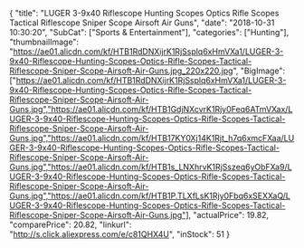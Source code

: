 {
	"title": "LUGER 3-9x40 Riflescope Hunting Scopes Optics Rifle Scopes Tactical Riflescope Sniper Scope Airsoft Air Guns",
	"date": "2018-10-31 10:30:20",
	"SubCat": ["Sports & Entertainment"],
	"categories": ["Hunting"],
	"thumbnailImage": "https://ae01.alicdn.com/kf/HTB1RdDNXijrK1RjSsplq6xHmVXa1/LUGER-3-9x40-Riflescope-Hunting-Scopes-Optics-Rifle-Scopes-Tactical-Riflescope-Sniper-Scope-Airsoft-Air-Guns.jpg_220x220.jpg",
	"BigImage": ["https://ae01.alicdn.com/kf/HTB1RdDNXijrK1RjSsplq6xHmVXa1/LUGER-3-9x40-Riflescope-Hunting-Scopes-Optics-Rifle-Scopes-Tactical-Riflescope-Sniper-Scope-Airsoft-Air-Guns.jpg","https://ae01.alicdn.com/kf/HTB1GdjNXcvrK1Rjy0Feq6ATmVXax/LUGER-3-9x40-Riflescope-Hunting-Scopes-Optics-Rifle-Scopes-Tactical-Riflescope-Sniper-Scope-Airsoft-Air-Guns.jpg","https://ae01.alicdn.com/kf/HTB17KY0Xj14K1Rjt_h7q6xmcFXaa/LUGER-3-9x40-Riflescope-Hunting-Scopes-Optics-Rifle-Scopes-Tactical-Riflescope-Sniper-Scope-Airsoft-Air-Guns.jpg","https://ae01.alicdn.com/kf/HTB1s_LNXhrvK1RjSszeq6yObFXa9/LUGER-3-9x40-Riflescope-Hunting-Scopes-Optics-Rifle-Scopes-Tactical-Riflescope-Sniper-Scope-Airsoft-Air-Guns.jpg","https://ae01.alicdn.com/kf/HTB1P.TLXfLsK1Rjy0Fbq6xSEXXaQ/LUGER-3-9x40-Riflescope-Hunting-Scopes-Optics-Rifle-Scopes-Tactical-Riflescope-Sniper-Scope-Airsoft-Air-Guns.jpg"],
	"actualPrice": 19.82,
	"comparePrice": 20.82,
	"linkurl": "http://s.click.aliexpress.com/e/c81QHX4U",
	"inStock": 51
}
